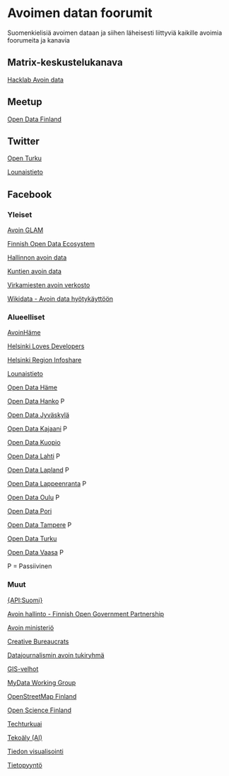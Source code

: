 # Avoimen datan foorumit

Suomenkielisiä avoimen dataan ja siihen läheisesti liittyviä kaikille avoimia foorumeita ja kanavia

## Matrix-keskustelukanava

[Hacklab Avoin data](https://matrix.to/#/##avoindata:hacklab.fi)

## Meetup

[Open Data Finland](https://www.meetup.com/Open-Data-Finland/)

## Twitter

[Open Turku](https://twitter.com/openturku)

[Lounaistieto](https://twitter.com/lounaistieto)

## Facebook

### Yleiset

[Avoin GLAM](https://www.facebook.com/groups/360776620709181/)

[Finnish Open Data Ecosystem](https://www.facebook.com/groups/fi.okfn/)

[Hallinnon avoin data](https://www.facebook.com/groups/hallinnon.avoin.data/)

[Kuntien avoin data](https://www.facebook.com/groups/kuntienavointieto/)

[Virkamiesten avoin verkosto](https://www.facebook.com/groups/Virkamiestenavoinverkosto/)

[Wikidata - Avoin data hyötykäyttöön](https://www.facebook.com/groups/wikidata.kulttuuridata/)


### Alueelliset

[AvoinHäme](https://www.facebook.com/avoinhame/)

[Helsinki Loves Developers](https://www.facebook.com/groups/heldev/)

[Helsinki Region Infoshare](http://www.facebook.com/helsinkiregioninfoshare)

[Lounaistieto](https://www.facebook.com/lounaistieto)

[Open Data Häme](https://www.facebook.com/groups/OpenHame/)

[Open Data Hanko](https://www.facebook.com/groups/167219716676721/) P

[Open Data Jyväskylä](https://www.facebook.com/groups/opendatajkl/)

[Open Data Kajaani](https://www.facebook.com/groups/535495386508383/) P

[Open Data Kuopio](https://www.facebook.com/groups/opendatakuopio/)

[Open Data Lahti](https://www.facebook.com/groups/400316826750465/) P

[Open Data Lapland](https://www.facebook.com/groups/opendatalapland/) P

[Open Data Lappeenranta](https://www.facebook.com/groups/372322899535343/) P

[Open Data Oulu](https://www.facebook.com/groups/opendataoulu/) P

[Open Data Pori](https://www.facebook.com/groups/opendatapori/)

[Open Data Tampere](https://www.facebook.com/groups/opendatatre/) P

[Open Data Turku](https://www.facebook.com/groups/opendatatku/)

[Open Data Vaasa](https://www.facebook.com/groups/466386196777539/) P

P = Passiivinen


### Muut

[{API:Suomi}](https://www.facebook.com/groups/apisuomi/)

[Avoin hallinto - Finnish Open Government Partnership](https://www.facebook.com/groups/391544210900505/)

[Avoin ministeriö](https://www.facebook.com/groups/Avoinministerio/)

[Creative Bureaucrats](https://www.facebook.com/groups/2095528340476564/)

[Datajournalismin avoin tukiryhmä](https://www.facebook.com/groups/datajournalismi/)

[GIS-velhot](https://www.facebook.com/groups/gisvelhot/)

[MyData Working Group](https://www.facebook.com/groups/mydata.finland/)

[OpenStreetMap Finland](https://www.facebook.com/groups/208351726124/)

[Open Science Finland](https://www.facebook.com/groups/open.science.fi/)

[Techturkuai](https://www.facebook.com/groups/960286610817286/)

[Tekoäly (AI)](https://www.facebook.com/groups/tekoaly/)

[Tiedon visualisointi](https://www.facebook.com/groups/tiedonvisualisointi/)

[Tietopyyntö](https://www.facebook.com/groups/tietopyynto/)



